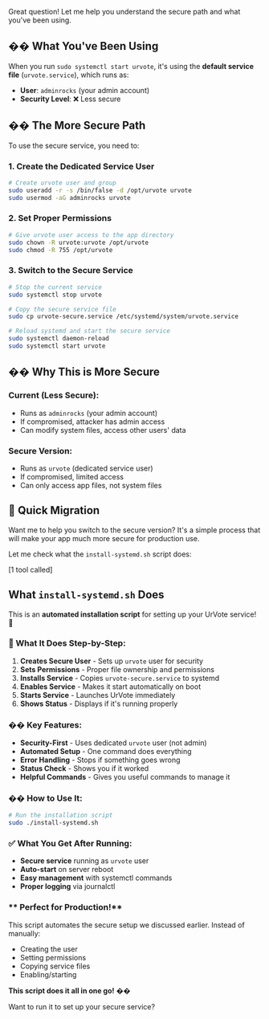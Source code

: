 Great question! Let me help you understand the secure path and what you've been using.

## �� **What You've Been Using**

When you run `sudo systemctl start urvote`, it's using the **default service file** (`urvote.service`), which runs as:
- **User**: `adminrocks` (your admin account)
- **Security Level**: ❌ Less secure

## ��️ **The More Secure Path**

To use the secure service, you need to:

### **1. Create the Dedicated Service User**
```bash
# Create urvote user and group
sudo useradd -r -s /bin/false -d /opt/urvote urvote
sudo usermod -aG adminrocks urvote
```

### **2. Set Proper Permissions**
```bash
# Give urvote user access to the app directory
sudo chown -R urvote:urvote /opt/urvote
sudo chmod -R 755 /opt/urvote
```

### **3. Switch to the Secure Service**
```bash
# Stop the current service
sudo systemctl stop urvote

# Copy the secure service file
sudo cp urvote-secure.service /etc/systemd/system/urvote.service

# Reload systemd and start the secure service
sudo systemctl daemon-reload
sudo systemctl start urvote
```

## �� **Why This is More Secure**

### **Current (Less Secure):**
- Runs as `adminrocks` (your admin account)
- If compromised, attacker has admin access
- Can modify system files, access other users' data

### **Secure Version:**
- Runs as `urvote` (dedicated service user)
- If compromised, limited access
- Can only access app files, not system files

## 🚀 **Quick Migration**

Want me to help you switch to the secure version? It's a simple process that will make your app much more secure for production use.


Let me check what the `install-systemd.sh` script does:


[1 tool called]

## **What `install-systemd.sh` Does**

This is an **automated installation script** for setting up your UrVote service! 🚀

### **🔧 What It Does Step-by-Step:**

1. **Creates Secure User** - Sets up `urvote` user for security
2. **Sets Permissions** - Proper file ownership and permissions
3. **Installs Service** - Copies `urvote-secure.service` to systemd
4. **Enables Service** - Makes it start automatically on boot
5. **Starts Service** - Launches UrVote immediately
6. **Shows Status** - Displays if it's running properly

### **�� Key Features:**

- **Security-First** - Uses dedicated `urvote` user (not admin)
- **Automated Setup** - One command does everything
- **Error Handling** - Stops if something goes wrong
- **Status Check** - Shows you if it worked
- **Helpful Commands** - Gives you useful commands to manage it

### **�� How to Use It:**

```bash
# Run the installation script
sudo ./install-systemd.sh
```

### **✅ What You Get After Running:**

- **Secure service** running as `urvote` user
- **Auto-start** on server reboot
- **Easy management** with systemctl commands
- **Proper logging** via journalctl

### ** Perfect for Production!**

This script automates the secure setup we discussed earlier. Instead of manually:
- Creating the user
- Setting permissions  
- Copying service files
- Enabling/starting

**This script does it all in one go!** ��

Want to run it to set up your secure service?